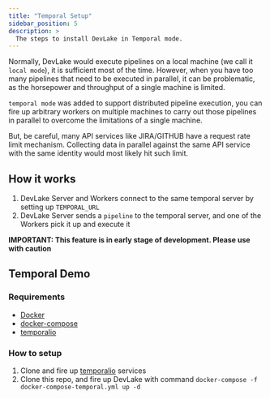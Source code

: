 ```yaml
---
title: "Temporal Setup"
sidebar_position: 5
description: >
  The steps to install DevLake in Temporal mode.
---
```



Normally, DevLake would execute pipelines on a local machine (we call it `local mode`), it is sufficient most of the time. However, when you have too many pipelines that need to be executed in parallel, it can be problematic, as the horsepower and throughput of a single machine is limited.

`temporal mode` was added to support distributed pipeline execution, you can fire up arbitrary workers on multiple machines to carry out those pipelines in parallel to overcome the limitations of a single machine.

But, be careful, many API services like JIRA/GITHUB have a request rate limit mechanism. Collecting data in parallel against the same API service with the same identity would most likely hit such limit.

## How it works

1. DevLake Server and Workers connect to the same temporal server by setting up `TEMPORAL_URL`
2. DevLake Server sends a `pipeline` to the temporal server, and one of the Workers pick it up and execute it


**IMPORTANT: This feature is in early stage of development. Please use with caution**


## Temporal Demo

### Requirements

- [Docker](https://docs.docker.com/get-docker)
- [docker-compose](https://docs.docker.com/compose/install/)
- [temporalio](https://temporal.io/)

### How to setup

1. Clone and fire up  [temporalio](https://temporal.io/) services
2. Clone this repo, and fire up DevLake with command `docker-compose -f docker-compose-temporal.yml up -d`